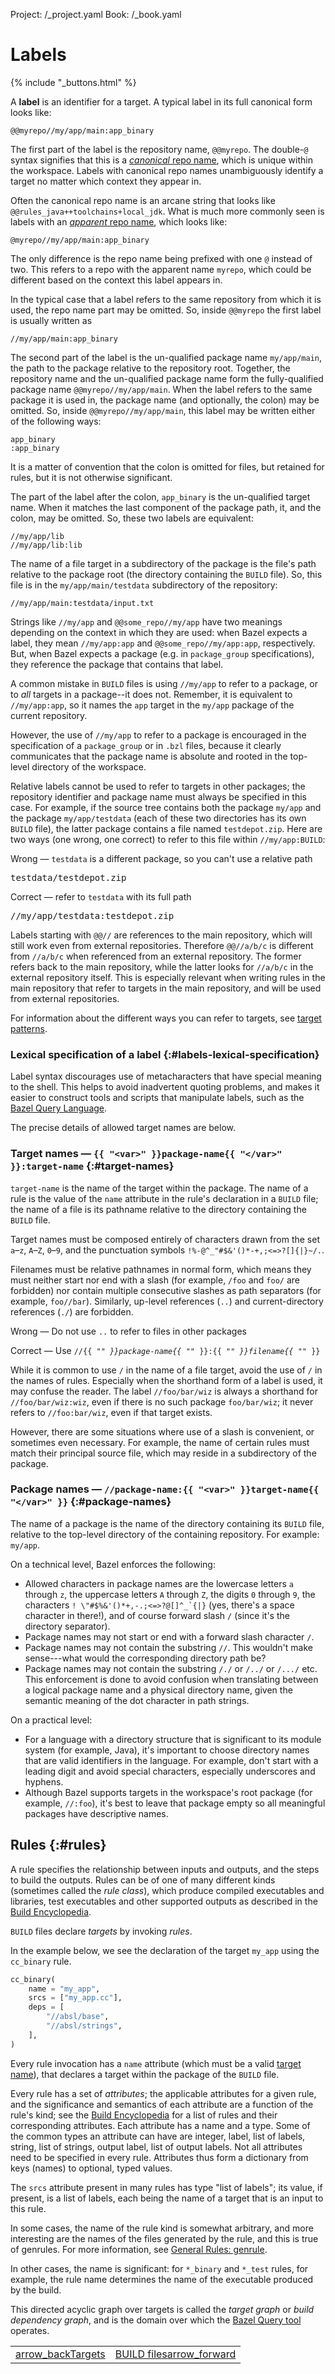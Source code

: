 Project: /_project.yaml
Book: /_book.yaml

# Labels

{% include "_buttons.html" %}

A **label** is an identifier for a target. A typical label in its full canonical
form looks like:

```none
@@myrepo//my/app/main:app_binary
```

The first part of the label is the repository name, `@@myrepo`. The double-`@`
syntax signifies that this is a [*canonical* repo
name](/external/overview#canonical-repo-name), which is unique within
the workspace. Labels with canonical repo names unambiguously identify a target
no matter which context they appear in.

Often the canonical repo name is an arcane string that looks like
`@@rules_java++toolchains+local_jdk`. What is much more commonly seen is
labels with an [*apparent* repo name](/external/overview#apparent-repo-name),
which looks like:

```
@myrepo//my/app/main:app_binary
```

The only difference is the repo name being prefixed with one `@` instead of two.
This refers to a repo with the apparent name `myrepo`, which could be different
based on the context this label appears in.

In the typical case that a label refers to the same repository from which
it is used, the repo name part may be omitted.  So, inside `@@myrepo` the first
label is usually written as

```
//my/app/main:app_binary
```

The second part of the label is the un-qualified package name
`my/app/main`, the path to the package
relative to the repository root.  Together, the repository name and the
un-qualified package name form the fully-qualified package name
`@@myrepo//my/app/main`. When the label refers to the same
package it is used in, the package name (and optionally, the colon)
may be omitted.  So, inside `@@myrepo//my/app/main`,
this label may be written either of the following ways:

```
app_binary
:app_binary
```

It is a matter of convention that the colon is omitted for files,
but retained for rules, but it is not otherwise significant.

The part of the label after the colon, `app_binary` is the un-qualified target
name. When it matches the last component of the package path, it, and the
colon, may be omitted.  So, these two labels are equivalent:

```
//my/app/lib
//my/app/lib:lib
```

The name of a file target in a subdirectory of the package is the file's path
relative to the package root (the directory containing the `BUILD` file). So,
this file is in the `my/app/main/testdata` subdirectory of the repository:

```
//my/app/main:testdata/input.txt
```

Strings like `//my/app` and `@@some_repo//my/app` have two meanings depending on
the context in which they are used: when Bazel expects a label, they mean
`//my/app:app` and `@@some_repo//my/app:app`, respectively. But, when Bazel
expects a package (e.g. in `package_group` specifications), they reference the
package that contains that label.

A common mistake in `BUILD` files is using `//my/app` to refer to a package, or
to *all* targets in a package--it does not.  Remember, it is
equivalent to `//my/app:app`, so it names the `app` target in the `my/app`
package of the current repository.

However, the use of `//my/app` to refer to a package is encouraged in the
specification of a `package_group` or in `.bzl` files, because it clearly
communicates that the package name is absolute and rooted in the top-level
directory of the workspace.

Relative labels cannot be used to refer to targets in other packages; the
repository identifier and package name must always be specified in this case.
For example, if the source tree contains both the package `my/app` and the
package `my/app/testdata` (each of these two directories has its own
`BUILD` file), the latter package contains a file named `testdepot.zip`. Here
are two ways (one wrong, one correct) to refer to this file within
`//my/app:BUILD`:

<p><span class="compare-worse">Wrong</span> — <code>testdata</code> is a different package, so you can't use a relative path</p>
<pre class="prettyprint">testdata/testdepot.zip</pre>

<p><span class="compare-better">Correct</span> — refer to <code>testdata</code> with its full path</p>

<pre class="prettyprint">//my/app/testdata:testdepot.zip</pre>



Labels starting with `@@//` are references to the main
repository, which will still work even from external repositories.
Therefore `@@//a/b/c` is different from
`//a/b/c` when referenced from an external repository.
The former refers back to the main repository, while the latter
looks for `//a/b/c` in the external repository itself.
This is especially relevant when writing rules in the main
repository that refer to targets in the main repository, and will be
used from external repositories.

For information about the different ways you can refer to targets, see
[target patterns](/run/build#specifying-build-targets).

### Lexical specification of a label {:#labels-lexical-specification}

Label syntax discourages use of metacharacters that have special meaning to the
shell. This helps to avoid inadvertent quoting problems, and makes it easier to
construct tools and scripts that manipulate labels, such as the
[Bazel Query Language](/query/language).

The precise details of allowed target names are below.

### Target names — `{{ "<var>" }}package-name{{ "</var>" }}:target-name` {:#target-names}

`target-name` is the name of the target within the package. The name of a rule
is the value of the `name` attribute in the rule's declaration in a `BUILD`
file; the name of a file is its pathname relative to the directory containing
the `BUILD` file.

Target names must be composed entirely of characters drawn from the set `a`–`z`,
`A`–`Z`, `0`–`9`, and the punctuation symbols `!%-@^_"#$&'()*-+,;<=>?[]{|}~/.`.

Filenames must be relative pathnames in normal form, which means they must
neither start nor end with a slash (for example, `/foo` and `foo/` are
forbidden) nor contain multiple consecutive slashes as path separators
(for example, `foo//bar`). Similarly, up-level references (`..`) and
current-directory references (`./`) are forbidden.

<p><span class="compare-worse">Wrong</span> — Do not use <code>..</code> to refer to files in other packages</p>

<p><span class="compare-better">Correct</span> — Use
  <code>//{{ "<var>" }}package-name{{ "</var>" }}:{{ "<var>" }}filename{{ "</var>" }}</code></p>


While it is common to use `/` in the name of a file target, avoid the use of
`/` in the names of rules. Especially when the shorthand form of a label is
used, it may confuse the reader. The label `//foo/bar/wiz` is always a shorthand
for `//foo/bar/wiz:wiz`, even if there is no such package `foo/bar/wiz`; it
never refers to `//foo:bar/wiz`, even if that target exists.

However, there are some situations where use of a slash is convenient, or
sometimes even necessary. For example, the name of certain rules must match
their principal source file, which may reside in a subdirectory of the package.

### Package names — `//package-name:{{ "<var>" }}target-name{{ "</var>" }}` {:#package-names}

The name of a package is the name of the directory containing its `BUILD` file,
relative to the top-level directory of the containing repository.
For example: `my/app`.

On a technical level, Bazel enforces the following:

* Allowed characters in package names are the lowercase letters `a` through `z`,
  the uppercase letters `A` through `Z`, the digits `0` through `9`, the
  characters ``! \"#$%&'()*+,-.;<=>?@[]^_`{|}`` (yes, there's a space character
  in there!), and of course forward slash `/` (since it's the directory
  separator).
* Package names may not start or end with a forward slash character `/`.
* Package names may not contain the substring `//`. This wouldn't make
  sense---what would the corresponding directory path be?
* Package names may not contain the substring `/./` or `/../` or `/.../` etc.
  This enforcement is done to avoid confusion when translating between a logical
  package name and a physical directory name, given the semantic meaning of the
  dot character in path strings.

On a practical level:

* For a language with a directory structure that is significant to its module
  system (for example, Java), it's important to choose directory names that are
  valid identifiers in the language. For example, don't start with a leading
  digit and avoid special characters, especially underscores and hyphens.
* Although Bazel supports targets in the workspace's root package (for example,
  `//:foo`), it's best to leave that package empty so all meaningful packages
  have descriptive names.

## Rules {:#rules}

A rule specifies the relationship between inputs and outputs, and the
steps to build the outputs. Rules can be of one of many different
kinds (sometimes called the _rule class_), which produce compiled
executables and libraries, test executables and other supported
outputs as described in the [Build Encyclopedia](/reference/be/overview).

`BUILD` files declare _targets_ by invoking _rules_.

In the example below, we see the declaration of the target `my_app`
using the `cc_binary` rule.

```python
cc_binary(
    name = "my_app",
    srcs = ["my_app.cc"],
    deps = [
        "//absl/base",
        "//absl/strings",
    ],
)
```

Every rule invocation has a `name` attribute (which must be a valid
[target name](#target-names)), that declares a target within the package
of the `BUILD` file.

Every rule has a set of _attributes_; the applicable attributes for a given
rule, and the significance and semantics of each attribute are a function of
the rule's kind; see the [Build Encyclopedia](/reference/be/overview) for a
list of rules and their corresponding attributes. Each attribute has a name and
a type. Some of the common types an attribute can have are integer, label, list
of labels, string, list of strings, output label, list of output labels. Not
all attributes need to be specified in every rule. Attributes thus form a
dictionary from keys (names) to optional, typed values.

The `srcs` attribute present in many rules has type "list of labels"; its
value, if present, is a list of labels, each being the name of a target that is
an input to this rule.

In some cases, the name of the rule kind is somewhat arbitrary, and more
interesting are the names of the files generated by the rule, and this is true
of genrules. For more information, see
[General Rules: genrule](/reference/be/general#genrule).

In other cases, the name is significant: for `*_binary` and `*_test` rules,
for example, the rule name determines the name of the executable produced by
the build.

This directed acyclic graph over targets is called the _target graph_ or
_build dependency graph_, and is the domain over which the
[Bazel Query tool](/query/guide) operates.

<table class="columns">
  <tr>
    <td><a class="button button-with-icon button-primary"
           href="/concepts/build-ref">
        <span class="material-icons" aria-hidden="true">arrow_back</span>Targets</a>
    </td>
    <td><a class="button button-with-icon button-primary"
           href="/concepts/build-files">
        BUILD files<span class="material-icons icon-after" aria-hidden="true">arrow_forward</span></a>
    </td>
  </tr>
</table>
